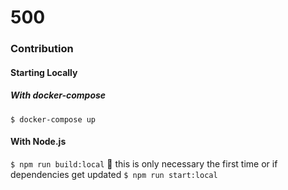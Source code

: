 # 500

### Contribution

#### Starting Locally

##### With docker-compose
`$ docker-compose up`

#### With Node.js
`$ npm run build:local` :notebook: this is only necessary the first time or if dependencies get updated
`$ npm run start:local`
